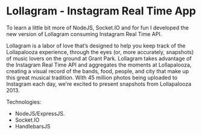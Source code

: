 Lollagram - Instagram Real Time App
=============

To learn a little bit more of NodeJS, Socket.IO and for fun I developed the new version of Lollagram consuming Instagram Real Time API.

Lollagram is a labor of love that’s designed to help you keep track of the Lollapalooza experience, through the eyes (or, more accurately, snapshots) of music lovers on the ground at Grant Park. Lollagram takes advantage of the Instagram Real Time API and aggregates the moments at Lollapalooza, creating a visual record of the bands, food, people, and city that make up this great musical tradition. With 45 million photos being uploaded to Instagram each day, we're excited to present snapshots from Lollapalooza 2013.

Technologies:
- NodeJS/ExpressJS.
- Socket.IO
- HandlebarsJS